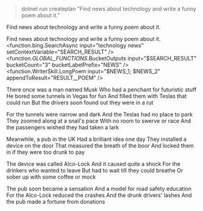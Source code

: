 [note]: # (Manual Plan Modification)
> dotnet run createplan "Find news about technology and write a funny poem about it."
<goal>
Find news about technology and write a funny poem about it.
</goal>
<plan>
  <function.bing.SearchAsync input="technology news" setContextVariable="SEARCH_RESULT" />
  <function._GLOBAL_FUNCTIONS_.BucketOutputs input="$SEARCH_RESULT" bucketCount="3" bucketLabelPrefix="NEWS" />
  <function.WriterSkill.ShortPoem input="$NEWS_1; $NEWS_2; $NEWS_3" appendToResult="RESULT__POEM" />
</plan>

[note]: # (I don't like that the plan uses ShortPoem, so I will manually modify it and execute the new plan. Additionally, I want it to just use the first 2 headlines.)
<goal>
Find news about technology and write a funny poem about it.
</goal>
<plan>
  <function.bing.SearchAsync input="technology news" setContextVariable="SEARCH_RESULT" />
  <function._GLOBAL_FUNCTIONS_.BucketOutputs input="$SEARCH_RESULT" bucketCount="3" bucketLabelPrefix="NEWS" />
  <function.WriterSkill.LongPoem input="$NEWS_1; $NEWS_2" appendToResult="RESULT__POEM" />
</plan>

[note]: # (Execute the manually modified plan)
There once was a man named Musk
Who had a penchant for futuristic stuff
He bored some tunnels in Vegas for fun
And filled them with Teslas that could run
But the drivers soon found out they were in a rut

For the tunnels were narrow and dark
And the Teslas had no place to park
They zoomed along at a snail's pace
With no room to swerve or race
And the passengers wished they had taken a lark

Meanwhile, a pub in the UK
Had a brilliant idea one day
They installed a device on the door
That measured the breath of the boor
And locked them in if they were too drunk to pay

The device was called Alco-Lock
And it caused quite a shock
For the drinkers who wanted to leave
But had to wait till they could breathe
Or sober up with some coffee or mock

The pub soon became a sensation
And a model for road safety education
For the Alco-Lock reduced the crashes
And the drunk drivers' lashes
And the pub made a fortune from donations